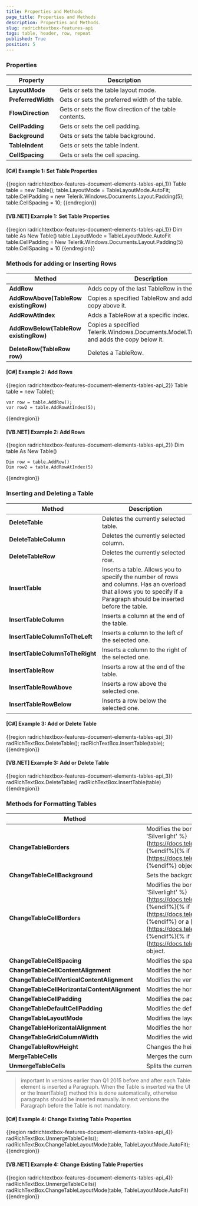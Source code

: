 ```yaml
--- 
title: Properties and Methods
page_title: Properties and Methods
description: Properties and Methods.
slug: radrichtextbox-features-api
tags: table, header, row, repeat
published: True
position: 5
---
```


### Properties

|__Property__|__Description__|
|---|---|
|__LayoutMode__|Gets or sets the table layout mode.|
|__PreferredWidth__|Gets or sets the preferred width of the table.|
|__FlowDirection__|Gets or sets the flow direction of the table contents.|
|__CellPadding__| Gets or sets the cell padding.|
|__Background__|Gets or sets the table background.|
|__TableIndent__|Gets or sets the table indent.|
|__CellSpacing__|Gets or sets the cell spacing.|

#### __[C#] Example 1: Set Table Properties__

{{region radrichtextbox-features-document-elements-tables-api_1}}
    Table table = new Table();
    table.LayoutMode = TableLayoutMode.AutoFit;
    table.CellPadding = new Telerik.Windows.Documents.Layout.Padding(5);
    table.CellSpacing = 10;
{{endregion}}

#### __[VB.NET] Example 1: Set Table Properties__

{{region radrichtextbox-features-document-elements-tables-api_1}}
    Dim table As New Table()
	table.LayoutMode = TableLayoutMode.AutoFit
	table.CellPadding = New Telerik.Windows.Documents.Layout.Padding(5)
	table.CellSpacing = 10
{{endregion}}

### Methods for adding or Inserting Rows

|__Method__|__Description__|
|---|---|
|__AddRow__|Adds copy of the last TableRow in the table.|
|__AddRowAbove(TableRow existingRow)__|Copies a specified TableRow and adds the copy above it.|
|__AddRowAtIndex__| Adds a TableRow at a specific index.|
|__AddRowBelow(TableRow existingRow)__|Copies a specified Telerik.Windows.Documents.Model.TableRow and adds the copy below it.|
|__DeleteRow(TableRow row)__| Deletes a TableRow.|
 
#### __[C#] Example 2: Add Rows__

{{region radrichtextbox-features-document-elements-tables-api_2}}
    Table table = new Table();

    var row = table.AddRow();
    var row2 = table.AddRowAtIndex(5);
{{endregion}}

#### __[VB.NET] Example 2: Add Rows__

{{region radrichtextbox-features-document-elements-tables-api_2}}
    Dim table As New Table()

	Dim row = table.AddRow()
	Dim row2 = table.AddRowAtIndex(5)
{{endregion}}

### Inserting and Deleting a Table

|__Method__|__Description__|
|---|---|
|__DeleteTable__|Deletes the currently selected table.|
|__DeleteTableColumn__|Deletes the currently selected column.|
|__DeleteTableRow__|Deletes the currently selected row.|
|__InsertTable__|Inserts a table. Allows you to specify the number of rows and columns. Has an overload that allows you to specify if a Paragraph should be inserted before the table.|
|__InsertTableColumn__|Inserts a column at the end of the table.|
|__InsertTableColumnToTheLeft__|Inserts a column to the left of the selected one.|
|__InsertTableColumnToTheRight__|Inserts a column to the right of the selected one.|
|__InsertTableRow__|Inserts a row at the end of the table.|
|__InsertTableRowAbove__|Inserts a row above the selected one.|
|__InsertTableRowBelow__|Inserts a row below the selected one.|
 
#### __[C#] Example 3: Add or Delete Table__

{{region radrichtextbox-features-document-elements-tables-api_3}}
    radRichTextBox.DeleteTable();
    radRichTextBox.InsertTable(table);
{{endregion}}

#### __[VB.NET] Example 3: Add or Delete Table__

{{region radrichtextbox-features-document-elements-tables-api_3}}
    radRichTextBox.DeleteTable()
    radRichTextBox.InsertTable(table)
{{endregion}}

### Methods for Formatting Tables

|__Method__|__Description__|
|---|---|
|__ChangeTableBorders__|Modifies the borders of the currently selected table via a [__TableBorders__]{% if site.site_name == 'Silverlight' %}(https://docs.telerik.com/devtools/silverlight/api/telerik.windows.documents.model.tableborders){%endif%}{% if site.site_name == 'WPF' %}(https://docs.telerik.com/devtools/wpf/api/telerik.windows.documents.model.tableborders){%endif%} object.|
|__ChangeTableCellBackground__|Sets the background color of the currently selected cell.|
|__ChangeTableCellBorders__|Modifies the borders of the currently selected table via a [__TableCellBorders__ ]{% if site.site_name == 'Silverlight' %}(https://docs.telerik.com/devtools/silverlight/api/telerik.windows.documents.model.tablecellborders){%endif%}{% if site.site_name == 'WPF' %}(https://docs.telerik.com/devtools/wpf/api/telerik.windows.documents.model.tablecellborders){%endif%} or a [__Border__]{% if site.site_name == 'Silverlight' %}(https://docs.telerik.com/devtools/silverlight/api/telerik.windows.documents.model.border){%endif%}{% if site.site_name == 'WPF' %}(https://docs.telerik.com/devtools/wpf/api/telerik.windows.documents.model.border){%endif%} object.|
|__ChangeTableCellSpacing__| Modifies the spacing between the cells.|
|__ChangeTableCellContentAlignment__|Modifies the horizontal and vertical content alignment of the currently selected cell.|
|__ChangeTableCellVerticalContentAlignment__|Modifies the vertical alignment of the currently selected cell.|
|__ChangeTableCellHorizontalContentAlignment__|Modifies the horizontal alignment of the currently selected cell.|
|__ChangeTableCellPadding__|Modifies the padding of the currently selected cell.|
|__ChangeTableDefaultCellPadding__|Modifies the default cell padding of the currently selected table.|
|__ChangeTableLayoutMode__|Modifies the layout mode of a table.|
|__ChangeTableHorizontalAlignment__|Modifies the horizontal alignment of the currently selected table.|
|__ChangeTableGridColumnWidth__|Modifies the width of the column with the specified zero-based index.|
|__ChangeTableRowHeight__|Changes the height of a table row.|
|__MergeTableCells__|Merges the currently selected cells.|
|__UnmergeTableCells__|Splits the currently selected table cell if it has been merged.|

>important In versions earlier than Q1 2015 before and after each Table element is inserted a Paragraph. When the Table is inserted via the UI or the InsertTable() method this is done automatically, otherwise paragraphs should be inserted manually. In next versions the Paragraph before the Table is not mandatory.

#### __[C#] Example 4: Change Existing Table Properties__
{{region radrichtextbox-features-document-elements-tables-api_4}}
    radRichTextBox.UnmergeTableCells();
    radRichTextBox.ChangeTableLayoutMode(table, TableLayoutMode.AutoFit);
{{endregion}}

#### __[VB.NET] Example 4: Change Existing Table Properties__
{{region radrichtextbox-features-document-elements-tables-api_4}}
    radRichTextBox.UnmergeTableCells()
    radRichTextBox.ChangeTableLayoutMode(table, TableLayoutMode.AutoFit)
{{endregion}}
